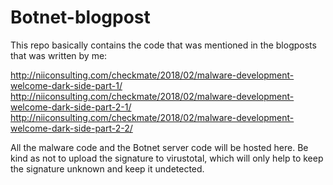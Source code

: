 # Botnet-blogpost
This repo basically contains the code that was mentioned in the blogposts that was written by me:

http://niiconsulting.com/checkmate/2018/02/malware-development-welcome-dark-side-part-1/
http://niiconsulting.com/checkmate/2018/02/malware-development-welcome-dark-side-part-2-1/
http://niiconsulting.com/checkmate/2018/02/malware-development-welcome-dark-side-part-2-2/

All the malware code and the Botnet server code will be hosted here. Be kind as not to upload the signature to virustotal, which will only help to keep the signature unknown and keep it undetected.
